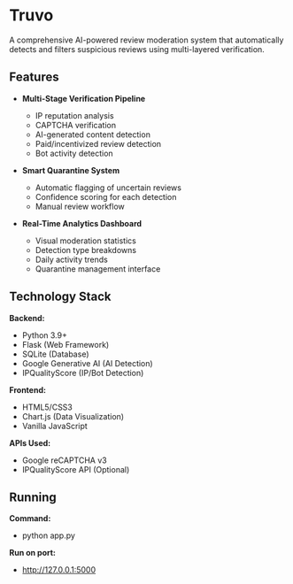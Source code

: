 # Truvo
A comprehensive AI-powered review moderation system that automatically detects and filters suspicious reviews using multi-layered verification.

## Features

- **Multi-Stage Verification Pipeline**
  - IP reputation analysis
  - CAPTCHA verification
  - AI-generated content detection
  - Paid/incentivized review detection
  - Bot activity detection

- **Smart Quarantine System**
  - Automatic flagging of uncertain reviews
  - Confidence scoring for each detection
  - Manual review workflow

- **Real-Time Analytics Dashboard**
  - Visual moderation statistics
  - Detection type breakdowns
  - Daily activity trends
  - Quarantine management interface

## Technology Stack

**Backend:**
- Python 3.9+
- Flask (Web Framework)
- SQLite (Database)
- Google Generative AI (AI Detection)
- IPQualityScore (IP/Bot Detection)

**Frontend:**
- HTML5/CSS3
- Chart.js (Data Visualization)
- Vanilla JavaScript

**APIs Used:**
- Google reCAPTCHA v3
- IPQualityScore API (Optional)

## Running

**Command:**
- python app.py 

**Run on port:** 
- http://127.0.0.1:5000
